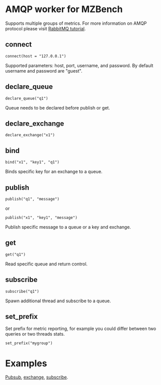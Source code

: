 # AMQP worker for MZBench

Supports multiple groups of metrics.
For more information on AMQP protocol please visit [RabbitMQ tutorial](https://www.rabbitmq.com/tutorials/tutorial-three-python.html).

## connect

	connect(host = "127.0.0.1")

Supported parameters: host, port, username, and password. By default username and password are "guest".

## declare_queue

	declare_queue("q1")

Queue needs to be declared before publish or get.

## declare_exchange

	declare_exchange("x1")

## bind

	bind("x1", "key1", "q1")

Binds specific key for an exchange to a queue.

## publish

	publish("q1", "message")

or

	publish("x1", "key1", "message")

Publish specific message to a queue or a key and exchange.

## get

	get("q1")

Read specific queue and return control.

## subscribe

	subscribe("q1")

Spawn additional thread and subscribe to a queue.

## set_prefix

Set prefix for metric reporting, for example you could differ between two queries or two threads stats.

	set_prefix("mygroup")


# Examples

[Pubsub](examples/pubsub.bdl), [exchange](examples/exchange.bdl), [subscribe](examples/subscribe.bdl).
